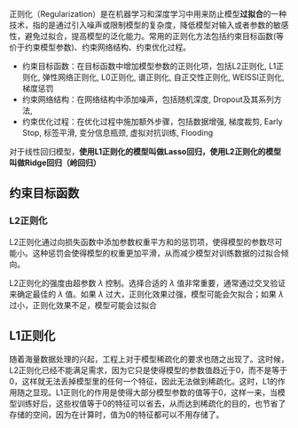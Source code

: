正则化（Regularization）是在机器学习和深度学习中用来防止模型**过拟合**的一种技术，指的是通过引入噪声或限制模型的复杂度，降低模型对输入或者参数的敏感性，避免过拟合，提高模型的泛化能力。常用的正则化方法包括约束目标函数(等价于约束模型参数)、约束网络结构、约束优化过程。

-   约束目标函数：在目标函数中增加模型参数的正则化项，包括L2正则化, L1正则化, 弹性网络正则化, L0正则化, 谱正则化, 自正交性正则化, WEISSI正则化, 梯度惩罚
-   约束网络结构：在网络结构中添加噪声，包括随机深度, Dropout及其系列方法,
-   约束优化过程：在优化过程中施加额外步骤，包括数据增强, 梯度裁剪, Early Stop, 标签平滑, 变分信息瓶颈, 虚拟对抗训练, Flooding

对于线性回归模型，**使用L1正则化的模型叫做Lasso回归，使用L2正则化的模型叫做Ridge回归（岭回归）**

## 约束目标函数

### L2正则化



L2正则化通过向损失函数中添加参数权重平方和的惩罚项，使得模型的参数尽可能小。这种惩罚会使得模型的权重更加平滑，从而减少模型对训练数据的过拟合倾向。

L2正则化的强度由超参数 $\lambda$ 控制。选择合适的 $\lambda$ 值非常重要，通常通过交叉验证来确定最佳的 $\lambda$ 值。如果 $\lambda$ 过大，正则化效果过强，模型可能会欠拟合；如果 $\lambda$ 过小，正则化效果不足，模型可能会过拟合

## L1正则化

随着海量数据处理的兴起，工程上对于模型稀疏化的要求也随之出现了。这时候，L2正则化已经不能满足需求，因为它只是使得模型的参数值趋近于0，而不是等于0，这样就无法丢掉模型里的任何一个特征，因此无法做到稀疏化。这时，L1的作用随之显现。L1正则化的作用是使得大部分模型参数的值等于0，这样一来，当模型训练好后，这些权值等于0的特征可以省去，从而达到稀疏化的目的，也节省了存储的空间，因为在计算时，值为0的特征都可以不用存储了。
